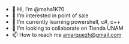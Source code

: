 - 👋 Hi, I’m @maha1K70
- 👀 I’m interested in point of sale 
- 🌱 I’m currently learning powershell, c#, c++
- 💞️ I’m looking to collaborate on Tienda UNAM
- 📫 How to reach me amarquezh@gmail.com

<!---
maha1K70/maha1K70 is a ✨ special ✨ repository because its `README.md` (this file) appears on your GitHub profile.
You can click the Preview link to take a look at your changes.
--->
